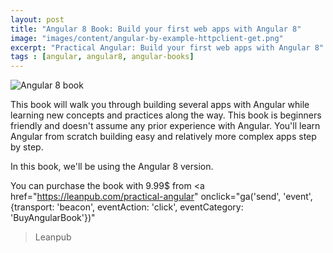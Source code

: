 ```yaml
---
layout: post
title: "Angular 8 Book: Build your first web apps with Angular 8"
image: "images/content/angular-by-example-httpclient-get.png"
excerpt: "Practical Angular: Build your first web apps with Angular 8" 
tags : [angular, angular8, angular-books] 
---
```


![Angular 8 book](https://d2sofvawe08yqg.cloudfront.net/practical-angular/hero2x?1564179550)

This book will walk you through building several apps with Angular while learning new concepts and practices along the way. This book is beginners friendly and doesn't assume any prior experience with Angular. You'll learn Angular from scratch building easy and relatively more complex apps step by step.

In this book, we'll be using the Angular 8 version.

You can purchase the book with 9.99$ from
 <a
    href="https://leanpub.com/practical-angular"
    onclick="ga('send', 'event', {transport: 'beacon', eventAction: 'click', eventCategory: 'BuyAngularBook'})"
 >Leanpub</a>

 

